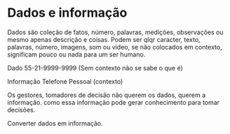 # Dados e informação

Dados são coleção de fatos, número, palavras, medições, observações ou mesmo apenas descrição e coisas.
Podem ser qlqr caracter, texto, palavras, número, imagens, som ou vídeo, se não colocados em contexto, significam pouco ou nada para um ser humano.

Dado        55-21-9999-9999 (Sem contexto não se sabe o que é)

Informação  Telefone Pessoal (contexto)

Os gestores, tomadores de decisão não querem os dados, querem a informação.
como essa informação pode gerar conhecimento para tomar decisões.

Converter dados em informação.

